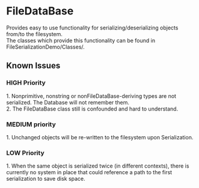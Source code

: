 # FileDataBase
Provides easy to use functionality for serializing/deserializing objects from/to the filesystem. </br>
The classes which provide this functionality can be found in FileSerializationDemo/Classes/.</br>
## Known Issues
<h3>HIGH Priority</h3>
1. Nonprimitive, nonstring or nonFileDataBase-deriving types are not serialized. The Database will not remember them.</br>
2. The FileDataBase class still is confounded and hard to understand.</br>
<h3>MEDIUM priority</h3>
1. Unchanged objects will be re-written to the filesystem upon Serialization.</br>
<h3>LOW Priority</h3>
1. When the same object is serialized twice (in different contexts), there is currently no system in place that could reference a path to the first serialization to save disk space.
